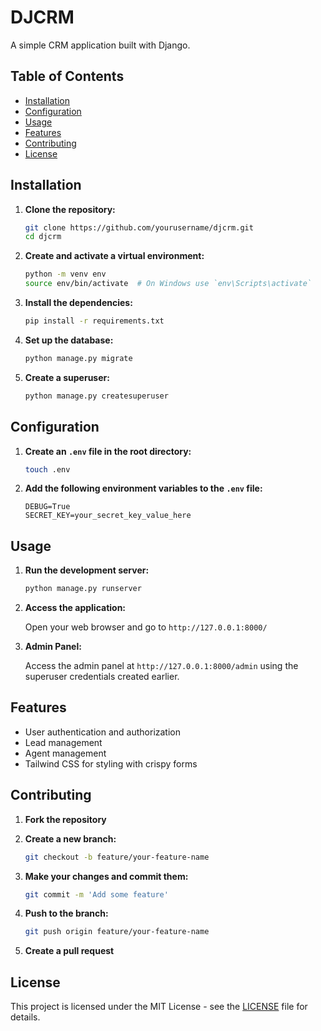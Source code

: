 # DJCRM

A simple CRM application built with Django.

## Table of Contents

- [Installation](#installation)
- [Configuration](#configuration)
- [Usage](#usage)
- [Features](#features)
- [Contributing](#contributing)
- [License](#license)

## Installation

1. **Clone the repository:**

    ```bash
    git clone https://github.com/yourusername/djcrm.git
    cd djcrm
    ```

2. **Create and activate a virtual environment:**

    ```bash
    python -m venv env
    source env/bin/activate  # On Windows use `env\Scripts\activate`
    ```

3. **Install the dependencies:**

    ```bash
    pip install -r requirements.txt
    ```

4. **Set up the database:**

    ```bash
    python manage.py migrate
    ```

5. **Create a superuser:**

    ```bash
    python manage.py createsuperuser
    ```

## Configuration

1. **Create an `.env` file in the root directory:**

    ```bash
    touch .env
    ```

2. **Add the following environment variables to the `.env` file:**

    ```dotenv
    DEBUG=True
    SECRET_KEY=your_secret_key_value_here
    ```

## Usage

1. **Run the development server:**

    ```bash
    python manage.py runserver
    ```

2. **Access the application:**

    Open your web browser and go to `http://127.0.0.1:8000/`

3. **Admin Panel:**

    Access the admin panel at `http://127.0.0.1:8000/admin` using the superuser credentials created earlier.

## Features

- User authentication and authorization
- Lead management
- Agent management
- Tailwind CSS for styling with crispy forms

## Contributing

1. **Fork the repository**

2. **Create a new branch:**

    ```bash
    git checkout -b feature/your-feature-name
    ```

3. **Make your changes and commit them:**

    ```bash
    git commit -m 'Add some feature'
    ```

4. **Push to the branch:**

    ```bash
    git push origin feature/your-feature-name
    ```

5. **Create a pull request**

## License

This project is licensed under the MIT License - see the [LICENSE](LICENSE) file for details.
